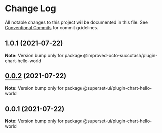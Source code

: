 # Change Log

All notable changes to this project will be documented in this file.
See [Conventional Commits](https://conventionalcommits.org) for commit guidelines.

## 1.0.1 (2021-07-22)

**Note:** Version bump only for package @improved-octo-succotash/plugin-chart-hello-world





## [0.0.2](https://github.com/apache-superset/superset-ui/compare/@superset-ui/plugin-chart-hello-world@0.0.1...@superset-ui/plugin-chart-hello-world@0.0.2) (2021-07-22)

**Note:** Version bump only for package @superset-ui/plugin-chart-hello-world





## 0.0.1 (2021-07-22)

**Note:** Version bump only for package @superset-ui/plugin-chart-hello-world
